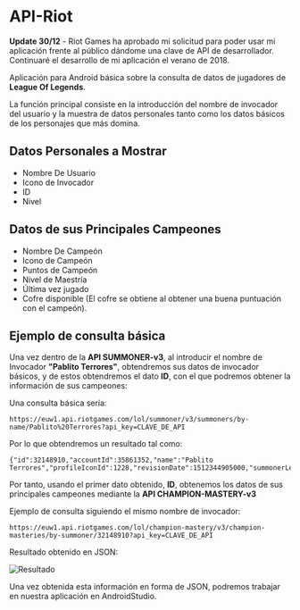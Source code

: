 # API-Riot
**Update 30/12** - Riot Games ha aprobado mi solicitud para poder usar mi aplicación frente al público dándome una clave de API de desarrollador. Continuaré el desarrollo de mi aplicación el verano de 2018.

Aplicación para Android básica sobre la consulta de datos de jugadores de **League Of Legends**.

La función principal consiste en la introducción del nombre de invocador del usuario y la muestra de datos personales tanto como los datos básicos de los personajes que más domina.

## Datos Personales a Mostrar

- Nombre De Usuario
- Icono de Invocador
- ID
- Nivel

## Datos de sus Principales Campeones

- Nombre De Campeón
- Icono de Campeón
- Puntos de Campeón
- Nivel de Maestría
- Última vez jugado
- Cofre disponible (El cofre se obtiene al obtener una buena puntuación con el campeón).

## Ejemplo de consulta básica

Una vez dentro de la **API __SUMMONER-v3__**, al introducir el nombre de Invocador **"Pablito Terrores"**, obtendremos sus datos de invocador básicos, y de estos obtendremos el dato **ID**, con el que podremos obtener la información de sus campeones:

Una consulta básica sería:

```
https://euw1.api.riotgames.com/lol/summoner/v3/summoners/by-name/Pablito%20Terrores?api_key=CLAVE_DE_API
```
Por lo que obtendremos un resultado tal como:

```
{"id":32148910,"accountId":35861352,"name":"Pablito Terrores","profileIconId":1228,"revisionDate":1512344905000,"summonerLevel":36}
```
Por tanto, usando el primer dato obtenido, **ID**, obtenemos los datos de sus principales campeones mediante la **API __CHAMPION-MASTERY-v3__**

Ejemplo de consulta siguiendo el mismo nombre de invocador:
```
https://euw1.api.riotgames.com/lol/champion-mastery/v3/champion-masteries/by-summoner/32148910?api_key=CLAVE_DE_API
```

Resultado obtenido en JSON:

![Resultado](https://i.imgur.com/jmdcPpz.png)

Una vez obtenida esta información en forma de JSON, podremos trabajar en nuestra aplicación en AndroidStudio.
